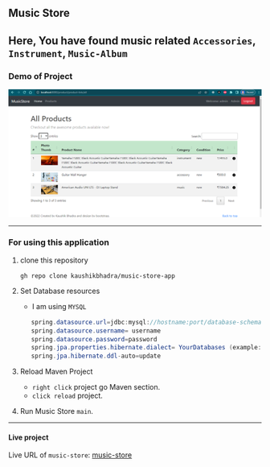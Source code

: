## Music Store

Here, You have found music related `Accessories`,
`Instrument`, `Music-Album`
---
### Demo of Project
![Screenshot of Product details.](demoimg/productsDetails.png)

---
### For using this application
1. clone this repository
    ````git
   gh repo clone kaushikbhadra/music-store-app
    ````
2. Set Database resources
    - I am using `MYSQL`

   ````java
      spring.datasource.url=jdbc:mysql://hostname:port/database-schema-name
      spring.datasource.username= username
      spring.datasource.password=password
      spring.jpa.properties.hibernate.dialect= YourDatabases (example: `MongoDB`, `Oracle`, `postgresql`)
      spring.jpa.hibernate.ddl-auto=update
    ````
3. Reload Maven Project
    - `right click` project go Maven section.
    - `click reload` project.

4. Run Music Store `main`.

---
#### Live project
Live URL of `music-store`: [music-store](https://loud-wine-production.up.railway.app/)

